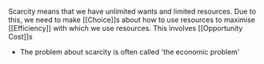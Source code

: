 Scarcity means that we have unlimited wants and limited resources. Due to this, we need to make [[Choice]]s about how to use resources to maximise [[Efficiency]] with which we use resources. This involves [[Opportunity Cost]]s 
 - The problem about scarcity is often called 'the economic problem'
 